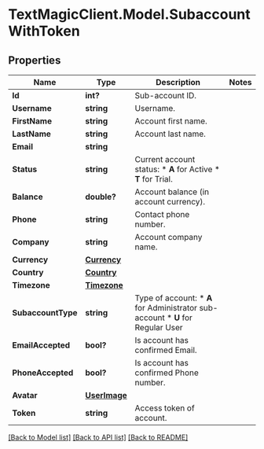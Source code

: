 # TextMagicClient.Model.SubaccountWithToken
## Properties

Name | Type | Description | Notes
------------ | ------------- | ------------- | -------------
**Id** | **int?** | Sub-account ID. | 
**Username** | **string** | Username. | 
**FirstName** | **string** | Account first name. | 
**LastName** | **string** | Account last name. | 
**Email** | **string** |  | 
**Status** | **string** | Current account status: * **A** for Active * **T** for Trial.  | 
**Balance** | **double?** | Account balance (in account currency). | 
**Phone** | **string** | Contact phone number. | 
**Company** | **string** | Account company name. | 
**Currency** | [**Currency**](Currency.md) |  | 
**Country** | [**Country**](Country.md) |  | 
**Timezone** | [**Timezone**](Timezone.md) |  | 
**SubaccountType** | **string** | Type of account: *   **A** for Administrator sub-account *   **U** for Regular User  | 
**EmailAccepted** | **bool?** | Is account has confirmed Email. | 
**PhoneAccepted** | **bool?** | Is account has confirmed Phone number. | 
**Avatar** | [**UserImage**](UserImage.md) |  | 
**Token** | **string** | Access token of account. | 

[[Back to Model list]](../README.md#documentation-for-models) [[Back to API list]](../README.md#documentation-for-api-endpoints) [[Back to README]](../README.md)

